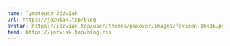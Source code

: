 ```yaml
---
name: Tymoteusz Jóźwiak
url: https://jozwiak.top/blog
avatar: https://jozwiak.top/user/themes/paxover/images/favicon-16x16.png
feed: https://jozwiak.top/blog.rss
---
```

